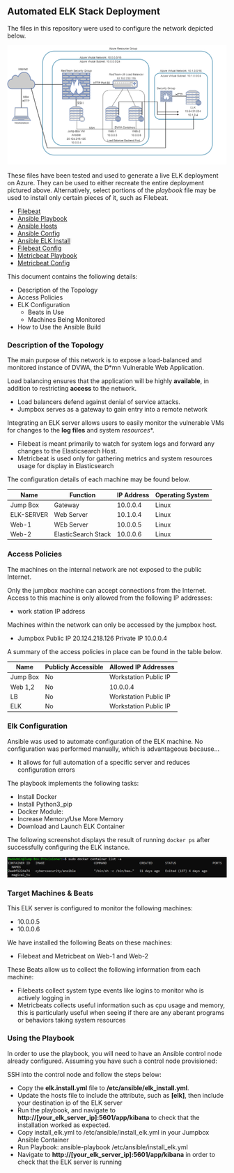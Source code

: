 ## Automated ELK Stack Deployment

The files in this repository were used to configure the network depicted below.

![ELK diagram](diagrams/Full_diagram_with_ELK.png)

These files have been tested and used to generate a live ELK deployment on Azure. They can be used to either recreate the entire deployment pictured above. Alternatively, select portions of the *playbook* file may be used to install only certain pieces of it, such as Filebeat.

 - [Filebeat](ansible/filebeat.yml)
 - [Ansible Playbook](ansible/pentest.yml)
 - [Ansible Hosts](ansible/hosts.txt)
 - [Ansible Config](ansible/ansible.cfg)
 - [Ansible ELK Install](ansible/install-elk.yml)
 - [Filebeat Config](ansible/filebeat-config.yml)
 - [Metricbeat Playbook](ansible/metricbeat-playbook.yml)
 - [Metricbeat Config](ansible/metricbeat-config.yml)

This document contains the following details:
- Description of the Topology
- Access Policies
- ELK Configuration
  - Beats in Use
  - Machines Being Monitored
- How to Use the Ansible Build


### Description of the Topology

The main purpose of this network is to expose a load-balanced and monitored instance of DVWA, the D*mn Vulnerable Web Application.

Load balancing ensures that the application will be highly **available**, in addition to restricting **access** to the network.
- Load balancers defend against denial of service attacks.
- Jumpbox serves as a gateway to gain entry into a remote network

Integrating an ELK server allows users to easily monitor the vulnerable VMs for changes to the **log files** and system *resources**.

- Filebeat is meant primarily to watch for system logs and forward any changes to the Elasticsearch Host.
- Metricbeat is used only for gathering metrics and system resources usage for display in Elasticsearch

The configuration details of each machine may be found below.


| Name      | Function            | IP Address | Operating System |
|-----------|---------------------|------------|------------------|
| Jump Box  | Gateway             | 10.0.0.4   | Linux            |
| ELK-SERVER| Web Server          | 10.1.0.4   | Linux            |
| Web-1     | WEb Server          | 10.0.0.5   | Linux            |
| Web-2     | ElasticSearch Stack | 10.0.0.6   | Linux            |

### Access Policies

The machines on the internal network are not exposed to the public Internet. 

Only the jumpbox machine can accept connections from the Internet. Access to this machine is only allowed from the following IP addresses:
- work station IP address

Machines within the network can only be accessed by the jumpbox host.
- Jumpbox
   Public IP 20.124.218.126
   Private IP 10.0.0.4

A summary of the access policies in place can be found in the table below.

| Name     | Publicly Accessible | Allowed IP Addresses |
|----------|---------------------|----------------------|
| Jump Box | No                  | Workstation Public IP|
| Web 1,2  | No                  | 10.0.0.4             |
| LB       | No                  | Workstation Public IP|
| ELK      | No                  | Workstation Public IP|

### Elk Configuration

Ansible was used to automate configuration of the ELK machine. No configuration was performed manually, which is advantageous because...
- It allows for full automation of a specific server and reduces configuration errors

The playbook implements the following tasks:
- Install Docker
- Install Python3_pip
- Docker Module:
- Increase Memory/Use More Memory
- Download and Launch ELK Container

The following screenshot displays the result of running `docker ps` after successfully configuring the ELK instance.

![dockerimg](Images/docker.png)

### Target Machines & Beats
This ELK server is configured to monitor the following machines:
- 10.0.0.5
- 10.0.0.6

We have installed the following Beats on these machines:
- Filebeat and Metricbeat on Web-1 and Web-2

These Beats allow us to collect the following information from each machine:
- Filebeats collect system type events like logins to monitor who is actively logging in
- Metricbeats collects useful information such as cpu usage and memory, this is particularly useful when seeing if there are any aberant programs or behaviors taking system resources

### Using the Playbook
In order to use the playbook, you will need to have an Ansible control node already configured. Assuming you have such a control node provisioned: 

SSH into the control node and follow the steps below:
- Copy the **elk.install.yml** file to **/etc/ansible/elk_install.yml**.
- Update the hosts file to include the attribute, such as **[elk]**, then include your destination ip of the ELK server
- Run the playbook, and navigate to  **http://[your_elk_server_ip]:5601/app/kibana** to check that the installation worked as expected.
- Copy install_elk.yml to /etc/ansible/install_elk.yml in your Jumpbox Ansible Container
- Run Playbook: ansible-playbook /etc/ansible/install_elk.yml
- Navigate to **http://[your_elk_server_ip]:5601/app/kibana** in order to check that the ELK server is running
